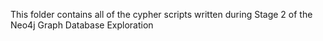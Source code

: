 This folder contains all of the cypher scripts written during Stage 2 of the Neo4j Graph Database Exploration
